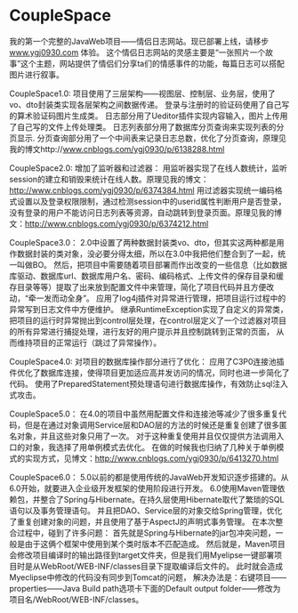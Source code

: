 # CoupleSpace
我的第一个完整的JavaWeb项目——情侣日志网站。现已部署上线，请移步 www.ygj0930.com 体验。
这个情侣日志网站的灵感主要是“一张照片一个故事”这个主题，网站提供了情侣们分享ta们的情感事件的功能，每篇日志可以搭配图片进行叙事。

CoupleSpace1.0:
项目使用了三层架构——视图层、控制层、业务层，使用了vo、dto封装类实现各层架构之间数据传递。
登录与注册时的验证码使用了自己写的算术验证码图片生成类。
日志部分用了Ueditor插件实现内容输入，图片上传用了自己写的文件上传处理类。
日志列表部分用了数据库分页查询来实现列表的分页显示.
分页查询部分用了一个中间表来记录日志总数，优化了分页查询，原理见我的博文http://www.cnblogs.com/ygj0930/p/6138288.html

CoupleSpace2.0:
增加了监听器和过滤器：
用监听器实现了在线人数统计，监听session的建立和销毁来统计在线人数。原理见我的博文：http://www.cnblogs.com/ygj0930/p/6374384.html
用过滤器实现统一编码格式设置以及登录权限限制，通过检测session中的userid属性判断用户是否登录，没有登录的用户不能访问日志列表等资源，自动跳转到登录页面。原理见我的博文：http://www.cnblogs.com/ygj0930/p/6374212.html

CoupleSpace3.0：
2.0中设置了两种数据封装类vo、dto，但其实这两种都是用作数据封装的类对象，没必要分得太细，所以在3.0中我把他们整合到了一起，统一叫做BO。
然后，把项目中需要随着项目部署而作出改变的一些信息（比如数据库驱动、数据库url、数据库用户名、密码、编码格式、上传文件的保存目录和缓存目录等等）提取了出来放到配置文件中来管理，简化了项目代码并且方便改动，“牵一发而动全身”。
应用了log4j插件对异常进行管理，把项目运行过程中的异常写到日志文件中方便维护。
继承RuntimeException实现了自定义的异常类，把项目的运行时异常抛出到control层处理，在control层定义了一个过滤器对项目的所有异常进行捕捉处理，进行友好的用户提示并且控制跳转到正常的页面，
从而维持项目的正常运行（跳过了异常操作）。

CoupleSpace4.0:
对项目的数据库操作部分进行了优化：
应用了C3P0连接池插件优化了数据库连接，使得项目更加适应高并发访问的情况，同时也进一步简化了代码。
使用了PreparedStatement预处理语句进行数据库操作，有效防止sql注入式攻击。

CoupleSpace5.0：
在4.0的项目中虽然用配置文件和连接池等减少了很多重复代码，但是在通过对象调用Service层和DAO层的方法的时候还是重复创建了很多匿名对象，并且这些对象只用了一次。
对于这种重复使用并且仅仅提供方法调用入口的对象，我选择了用单例模式去优化。
在做的时候我也归纳了几种关于单例模式的实现方式，见博文：http://www.cnblogs.com/ygj0930/p/6413270.html

CoupleSpace6.0：
5.0以前的都是使用传统的JavaWeb开发知识逐步搭建的。从6.0开始，就要进入企业级开发框架的使用阶段进行开发。
6.0使用Maven管理依赖包，并整合了Spring与Hibernate。在持久层使用Hibernate取代了繁琐的SQL语句以及事务管理语句。
并且把DAO、Service层的对象交给Spring管理，优化了重复创建对象的问题，并且使用了基于AspectJ的声明式事务管理。
在本次整合过程中，碰到了许多问题：
首先就是Spring与Hibernate的jar包冲突问题，一般是由于这俩个框架中使用到某个类时版本不匹配造成。
然后就是，Maven项目会修改项目编译时的输出路径到target文件夹，但是我们用Myelipse一键部署项目时是从WebRoot/WEB-INF/classes目录下提取编译后文件的。
此时就会造成Myeclipse中修改的代码没有同步到Tomcat的问题，
解决办法是：右键项目——properties——Java Build path选项卡下面的Default output folder——修改为 项目名/WebRoot/WEB-INF/classes。



